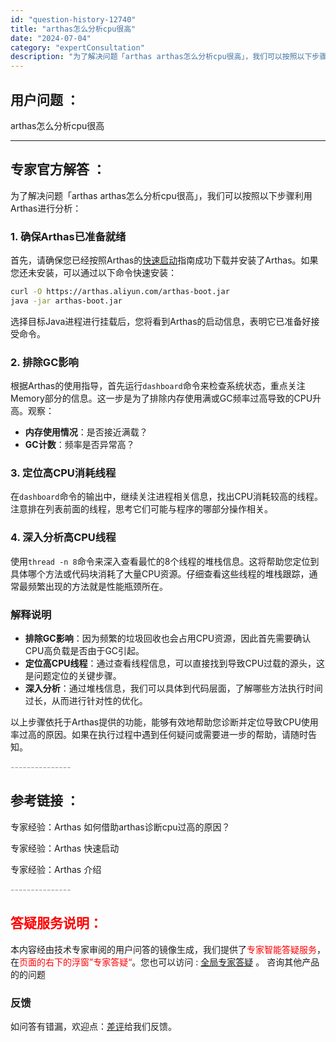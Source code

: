 ```yaml
---
id: "question-history-12740"
title: "arthas怎么分析cpu很高"
date: "2024-07-04"
category: "expertConsultation"
description: "为了解决问题「arthas arthas怎么分析cpu很高」，我们可以按照以下步骤利用Arthas进行分析：### 1. 确保Arthas已准备就绪首先，请确保您已经按照Arthas的[快速启动](#PF0vt)指南成功下载并安装了Arthas。如果您还未安装，可以通过以下命令快速安装：```bas"
---
```


## 用户问题 ：

arthas怎么分析cpu很高

---

## 专家官方解答 ：

为了解决问题「arthas arthas怎么分析cpu很高」，我们可以按照以下步骤利用Arthas进行分析：

### 1. 确保Arthas已准备就绪

首先，请确保您已经按照Arthas的[快速启动](#PF0vt)指南成功下载并安装了Arthas。如果您还未安装，可以通过以下命令快速安装：

```bash
curl -O https://arthas.aliyun.com/arthas-boot.jar
java -jar arthas-boot.jar
```

选择目标Java进程进行挂载后，您将看到Arthas的启动信息，表明它已准备好接受命令。

### 2. 排除GC影响

根据Arthas的使用指导，首先运行`dashboard`命令来检查系统状态，重点关注Memory部分的信息。这一步是为了排除内存使用满或GC频率过高导致的CPU升高。观察：

- **内存使用情况**：是否接近满载？
- **GC计数**：频率是否异常高？

### 3. 定位高CPU消耗线程

在`dashboard`命令的输出中，继续关注进程相关信息，找出CPU消耗较高的线程。注意排在列表前面的线程，思考它们可能与程序的哪部分操作相关。

### 4. 深入分析高CPU线程

使用`thread -n 8`命令来深入查看最忙的8个线程的堆栈信息。这将帮助您定位到具体哪个方法或代码块消耗了大量CPU资源。仔细查看这些线程的堆栈跟踪，通常最频繁出现的方法就是性能瓶颈所在。

### 解释说明

- **排除GC影响**：因为频繁的垃圾回收也会占用CPU资源，因此首先需要确认CPU高负载是否由于GC引起。
- **定位高CPU线程**：通过查看线程信息，可以直接找到导致CPU过载的源头，这是问题定位的关键步骤。
- **深入分析**：通过堆栈信息，我们可以具体到代码层面，了解哪些方法执行时间过长，从而进行针对性的优化。

以上步骤依托于Arthas提供的功能，能够有效地帮助您诊断并定位导致CPU使用率过高的原因。如果在执行过程中遇到任何疑问或需要进一步的帮助，请随时告知。

<font color="#949494">---------------</font>

## 参考链接 ：

专家经验：Arthas 如何借助arthas诊断cpu过高的原因？

专家经验：Arthas 快速启动

专家经验：Arthas 介绍

<font color="#949494">---------------</font>

## <font color="#FF0000">答疑服务说明：</font>

本内容经由技术专家审阅的用户问答的镜像生成，我们提供了<font color="#FF0000">专家智能答疑服务</font>，在<font color="#FF0000">页面的右下的浮窗”专家答疑“</font>。您也可以访问 : [全局专家答疑](https://answer.opensource.alibaba.com/docs/intro) 。 咨询其他产品的的问题

### 反馈

如问答有错漏，欢迎点：[差评](https://ai.nacos.io/user/feedbackByEnhancerGradePOJOID?enhancerGradePOJOId=16065)给我们反馈。

